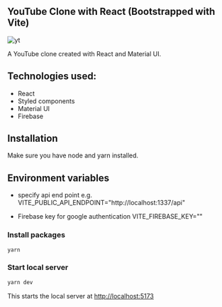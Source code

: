 ## YouTube Clone with React (Bootstrapped with Vite)

![yt](https://user-images.githubusercontent.com/52210954/194866970-f8a08bfa-db6d-4270-8302-3d60c4c2f8fd.png)

A YouTube clone created with React and Material UI.

## Technologies used:

- React
- Styled components
- Material UI
- Firebase

## Installation

Make sure you have node and yarn installed.

## Environment variables

- specify api end point
  e.g. VITE_PUBLIC_API_ENDPOINT="http://localhost:1337/api"

- Firebase key for google authentication
  VITE_FIREBASE_KEY=""

### Install packages

```yarn
yarn
```

### Start local server

```bash
yarn dev
```

This starts the local server at [http://localhost:5173](http://localhost:5173)
